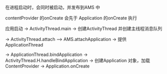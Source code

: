在进程启动时，会同时被启动，并发布到AMS 中

contentProvider 的onCreate 会先于 Application 的onCreate 执行



应用启动 -> ActivityThread.main -> 创建ActivityThread 并创建主线程消息队列

-> ActivityThread.attach --> AMS.attachApplication  -> 提供ApplicationThread

-> ApplicationThread.bindApplication -> ActivityThread.H.handleBindApplication  -> 创建Application 对象，加载ContentProvider -> Application.onCreate



